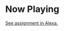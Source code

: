# Now Playing

[See assignment in Alexa.](https://alexa.bitmaker.co/wdi/67/assignments/2049/latest)
